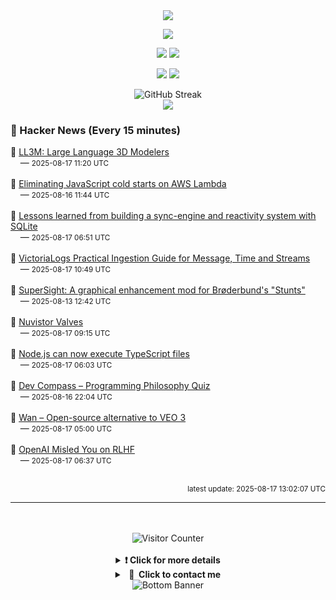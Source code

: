 <div align="center">
  <img src="https://readme-typing-svg.herokuapp.com?font=Fira+Code&weight=600&size=19&duration=3000&pause=1000&color=F7931A&center=true&vCenter=true&width=600&lines=%F0%9F%91%8B+Hi+%2C++I'm+(+Esmaeil+Asadi+%3C%3D%3E+%D8%A7%D8%B3%D9%80%D9%85%D9%80%D8%A7%D8%B9%D9%80%DB%8C%D9%80%D9%84+%D8%A7%D8%B3%D9%80%D8%AF%DB%8C+)"/>
</div>

<p align="center">
  <img src="http://github-profile-summary-cards.vercel.app/api/cards/profile-details?username=Null-Err0r&theme=gruvbox" />
</p>
<p align="center">
  <img src="http://github-profile-summary-cards.vercel.app/api/cards/repos-per-language?username=Null-Err0r&theme=gruvbox" />
  <img src="http://github-profile-summary-cards.vercel.app/api/cards/most-commit-language?username=Null-Err0r&theme=gruvbox" />
</p>
<p align="center">
  <img src="http://github-profile-summary-cards.vercel.app/api/cards/stats?username=Null-Err0r&theme=gruvbox" />
  <img src="http://github-profile-summary-cards.vercel.app/api/cards/productive-time?username=Null-Err0r&theme=gruvbox&utcOffset=8" />
</p>
<div align="center">
  <img src="https://streak-stats.demolab.com/?user=null-err0r&theme=gruvbox" alt="GitHub Streak" />
</div>
<div align="center">
  <img src="https://github-profile-trophy.vercel.app/?username=Null-Err0r&theme=gruvbox&no-frame=true&margin-w=15&margin-h=15&row=2&column=4" />
</div>


### 📰 Hacker News (Every 15 minutes)

<!-- HACKER_NEWS_START -->
🔹 <a href='https://threedle.github.io/ll3m/' target='_blank' rel='noopener noreferrer'>LL3M: Large Language 3D Modelers</a><br>&nbsp;&nbsp;&nbsp;&nbsp;— <small>2025-08-17 11:20 UTC</small><br><br>
🔹 <a href='https://goose.icu/lambda/' target='_blank' rel='noopener noreferrer'>Eliminating JavaScript cold starts on AWS Lambda</a><br>&nbsp;&nbsp;&nbsp;&nbsp;— <small>2025-08-16 11:44 UTC</small><br><br>
🔹 <a href='https://www.finkelstein.fr/sqlite-sync-engine-with-reactivity' target='_blank' rel='noopener noreferrer'>Lessons learned from building a sync-engine and reactivity system with SQLite</a><br>&nbsp;&nbsp;&nbsp;&nbsp;— <small>2025-08-17 06:51 UTC</small><br><br>
🔹 <a href='https://victoriametrics.com/blog/victorialogs-concepts-message-time-stream/index.html' target='_blank' rel='noopener noreferrer'>VictoriaLogs Practical Ingestion Guide for Message, Time and Streams</a><br>&nbsp;&nbsp;&nbsp;&nbsp;— <small>2025-08-17 10:49 UTC</small><br><br>
🔹 <a href='https://marnetto.net/2025/02/20/broderbund-stunts-1' target='_blank' rel='noopener noreferrer'>SuperSight: A graphical enhancement mod for Brøderbund's "Stunts"</a><br>&nbsp;&nbsp;&nbsp;&nbsp;— <small>2025-08-13 12:42 UTC</small><br><br>
🔹 <a href='http://www.r-type.org/articles/art-150.htm' target='_blank' rel='noopener noreferrer'>Nuvistor Valves</a><br>&nbsp;&nbsp;&nbsp;&nbsp;— <small>2025-08-17 09:15 UTC</small><br><br>
🔹 <a href='https://nodejs.org/en/blog/release/v22.18.0' target='_blank' rel='noopener noreferrer'>Node.js can now execute TypeScript files</a><br>&nbsp;&nbsp;&nbsp;&nbsp;— <small>2025-08-17 06:03 UTC</small><br><br>
🔹 <a href='https://treeform.github.io/devcompas/' target='_blank' rel='noopener noreferrer'>Dev Compass – Programming Philosophy Quiz</a><br>&nbsp;&nbsp;&nbsp;&nbsp;— <small>2025-08-16 22:04 UTC</small><br><br>
🔹 <a href='https://github.com/Wan-Video/Wan2.2' target='_blank' rel='noopener noreferrer'>Wan – Open-source alternative to VEO 3</a><br>&nbsp;&nbsp;&nbsp;&nbsp;— <small>2025-08-17 05:00 UTC</small><br><br>
🔹 <a href='https://aerial-toothpaste-34a.notion.site/How-OpenAI-Misled-You-on-RLHF-1f83f742d9dd80a68129d06503464aff' target='_blank' rel='noopener noreferrer'>OpenAI Misled You on RLHF</a><br>&nbsp;&nbsp;&nbsp;&nbsp;— <small>2025-08-17 06:37 UTC</small><br><br>
<!-- HACKER_NEWS_END -->

<p align="right"><small>latest update: 
<!-- HACKER_NEWS_LAST_UPDATED -->2025-08-17 13:02:07 UTC<!-- /HACKER_NEWS_LAST_UPDATED -->
</small></p>

<hr>

<div align="center">
  <br> </br>
  <img src="https://ghvc.kabelkultur.se/?username=null-err0r&abbreviated=true&color=ff5500&label=%E2%81%AE%20%E2%81%AE%E2%81%AE%20%E2%81%AE%E2%81%AE%20%20%F0%9F%91%80%20%E2%81%AE%20%E2%81%AE%E2%81%AE%20%E2%81%AE%E2%81%AEVisitor%E2%81%AE%20%E2%81%AE%E2%81%AE%20%E2%81%AE%E2%81%AE%20%F0%9F%91%80%E2%81%AE%20%E2%81%AE%E2%81%AE%20%E2%81%AE%E2%81%AE%E2%81%AE%20%E2%81%AE%E2%81%AE%20%E2%81%AE%E2%81%AE⁮⁮" alt="Visitor Counter" />
  <br> </br>
</div>
<details align="center">
<summary> <b> ❗️ Click for more details</b> </summary>
<br>
<div align="center">
  <a href="https://next.ossinsight.io/widgets/official/analyze-user-contribution-time-distribution?user_id=19436819&period=all_times" target="_blank" style="display: block;">
    <picture>
      <source media="(prefers-color-scheme: dark)" srcset="https://next.ossinsight.io/widgets/official/analyze-user-contribution-time-distribution/thumbnail.png?user_id=19436819&period=all_times&image_size=auto&color_scheme=dark" width="700" height="auto">
      <img alt="Contribution Time Distribution" src="https://next.ossinsight.io/widgets/official/analyze-user-contribution-time-distribution/thumbnail.png?user_id=19436819&period=all_times&image_size=auto&color_scheme=dark" width="700" height="auto">
    </picture>
  </a>
</div>
<div align="center">
  <a href="https://next.ossinsight.io/widgets/official/compose-user-dashboard-stats?user_id=19436819" target="_blank" style="display: block;">
    <picture>
      <source media="(prefers-color-scheme: dark)" srcset="https://next.ossinsight.io/widgets/official/compose-user-dashboard-stats/thumbnail.png?user_id=19436819&image_size=auto&color_scheme=dark" width="700" height="auto">
      <img alt="Dashboard Stats" src="https://next.ossinsight.io/widgets/official/compose-user-dashboard-stats/thumbnail.png?user_id=19436819&image_size=auto&color_scheme=dark" width="700" height="auto">
    </picture>
  </a>
</div>
<div align="center">
  <a href="https://next.ossinsight.io/widgets/official/compose-org-activity-map?activity=stars&role=stars&owner_id=19436819&period=past_12_months" target="_blank" style="display: block;">
    <picture>
      <source media="(prefers-color-scheme: dark)" srcset="https://next.ossinsight.io/widgets/official/compose-org-activity-map/thumbnail.png?activity=stars&role=stars&owner_id=19436819&period=past_12_months&image_size=4x7&color_scheme=dark" width="700" height="auto">
      <img alt="Geographical Distribution" src="https://next.ossinsight.io/widgets/official/compose-org-activity-map/thumbnail.png?activity=stars&role=stars&owner_id=19436819&period=past_12_months&image_size=4x7&color_scheme=dark" width="700" height="auto">
    </picture>
  </a>
</div>
<div align="center">
  <img src="https://github-readme-activity-graph.vercel.app/graph?username=Null-Err0r&theme=gruvbox" alt="Activity Graph" />
</div>
<br>
</details>
<details align="center">
<summary> <b>  💬  Click to contact me</b> </summary>
<br>
<div align="center">
  <br><br>
  <a href="https://t.me/NullErr0r" target="_blank">
    <img src="https://img.shields.io/badge/Telegram-black?style=for-the-badge&logo=Telegram" alt="Telegram" />
  </a>
</div>
<br>
</details>
<div align="center">
  <img src="https://raw.githubusercontent.com/Trilokia/Trilokia/379277808c61ef204768a61bbc5d25bc7798ccf1/bottom_header.svg" alt="Bottom Banner" />
</div>
